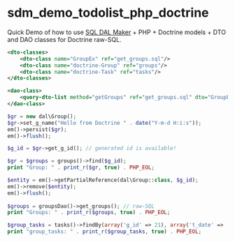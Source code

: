 # sdm_demo_todolist_php_doctrine
Quick Demo of how to use [SQL DAL Maker](https://github.com/panedrone/sqldalmaker) + PHP + Doctrine models + DTO and DAO classes for Doctrine raw-SQL.
```xml
<dto-classes>
    <dto-class name="GroupEx" ref="get_groups.sql"/>
    <dto-class name="doctrine-Group" ref="groups"/>
    <dto-class name="doctrine-Task" ref="tasks"/>
</dto-classes>
```
```xml
<dao-class>
    <query-dto-list method="getGroups" ref="get_groups.sql" dto="GroupEx"/>
</dao-class>
```
```php
$gr = new dal\Group();
$gr->set_g_name("Hello from Doctrine " . date("Y-m-d H:i:s"));
em()->persist($gr);
em()->flush();

$g_id = $gr->get_g_id(); // generated id is available!

$gr = $groups = groups()->find($g_id);
print "Group: " . print_r($gr, true) . PHP_EOL;

$entity = em()->getPartialReference(dal\Group::class, $g_id);
em()->remove($entity);
em()->flush();
    
$groups = groupsDao()->get_groups(); // raw-SQL
print "Groups: " . print_r($groups, true) . PHP_EOL;

$group_tasks = tasks()->findBy(array('g_id' => 21), array('t_date' => 'ASC', 't_id' => 'ASC'));
print "group_tasks: " . print_r($group_tasks, true) . PHP_EOL;
```